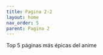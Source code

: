 ```yaml
---
title: Pagina 2-2
layout: home
nav_order: 5
parent: Pagina 2
---
```

Top 5 páginas más épicas del anime
